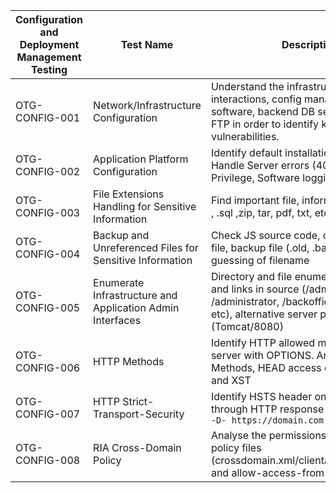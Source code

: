---
---

|Configuration and Deployment Management Testing|Test Name|Description|Tools|Status|Comment|
|-----------------------------------------------|---------|-----------|-----|------|-------|
|OTG-CONFIG-001|Network/Infrastructure Configuration|Understand the infrastructure elements interactions, config management for software, backend DB server, WebDAV, FTP in order to identify known vulnerabilities.|{{scanner}}|Not Started||
|OTG-CONFIG-002|Application Platform Configuration|Identify default installation file/directory, Handle Server errors (40*,50*), Minimal Privilege, Software logging.|{{browser}}|Not Started||
|OTG-CONFIG-003|File Extensions Handling for Sensitive Information|Find important file, information (.asa , .inc , .sql ,zip, tar, pdf, txt, etc)|{{browser}}|Not Started||
|OTG-CONFIG-004|Backup and Unreferenced Files for Sensitive Information|Check JS source code, comments, cache file, backup file (.old, .bak, .inc, .src) and guessing of filename|{{scanner}}|Not Started||
|OTG-CONFIG-005|Enumerate Infrastructure and Application Admin Interfaces|Directory and file enumeration, comments and links in source (/admin, /administrator, /backoffice, /backend, etc), alternative server port (Tomcat/8080)|{{proxy}}|Not Started||
|OTG-CONFIG-006|HTTP Methods|Identify HTTP allowed methods on Web server with OPTIONS. Arbitrary HTTP Methods, HEAD access control bypass and XST|{{proxy}}|Not Started||
|OTG-CONFIG-007|HTTP Strict-Transport-Security|Identify HSTS header on Web server through HTTP response header. `curl -s -D- https://domain.com \| grep Strict`|{{proxy}}|Not Started||
|OTG-CONFIG-008|RIA Cross-Domain Policy|Analyse the permissions allowed from the policy files (crossdomain.xml/clientaccesspolicy.xml) and allow-access-from|{{proxy}}|Not Started||

